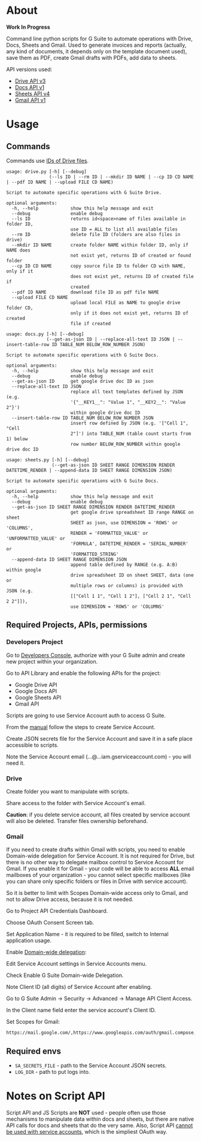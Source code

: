 # About
**Work In Progress**

Command line python scripts for G Suite to automate operations with Drive, Docs, Sheets and Gmail.
Used to generate invoices and reports (actually, any kind of documents, it depends only on the template document used), save them as PDF, create Gmail drafts with PDFs, add data to sheets.

API versions used:
  - [Drive API v3](https://developers.google.com/drive/api/v3/quickstart/python)
  - [Docs API v1](https://developers.google.com/docs/api/quickstart/python)
  - [Sheets API v4](https://developers.google.com/sheets/api/quickstart/python)
  - [Gmail API v1](https://developers.google.com/gmail/api/quickstart/python)

# Usage
## Commands
Commands use [IDs of Drive files](https://developers.google.com/drive/api/v3/about-files#file_ids).

```
usage: drive.py [-h] [--debug]
                (--ls ID | --rm ID | --mkdir ID NAME | --cp ID CD NAME | --pdf ID NAME | --upload FILE CD NAME)

Script to automate specific operations with G Suite Drive.

optional arguments:
  -h, --help            show this help message and exit
  --debug               enable debug
  --ls ID               returns id<space>name of files available in folder ID,
                        use ID = ALL to list all available files
  --rm ID               delete file ID (folders are also files in drive)
  --mkdir ID NAME       create folder NAME within folder ID, only if NAME does
                        not exist yet, returns ID of created or found folder
  --cp ID CD NAME       copy source file ID to folder CD with NAME, only if it
                        does not exist yet, returns ID of created file if
                        created
  --pdf ID NAME         download file ID as pdf file NAME
  --upload FILE CD NAME
                        upload local FILE as NAME to google drive folder CD,
                        only if it does not exist yet, returns ID of created
                        file if created
```
```
usage: docs.py [-h] [--debug]
               (--get-as-json ID | --replace-all-text ID JSON | --insert-table-row ID TABLE_NUM BELOW_ROW_NUMBER JSON)

Script to automate specific operations with G Suite Docs.

optional arguments:
  -h, --help            show this help message and exit
  --debug               enable debug
  --get-as-json ID      get google drive doc ID as json
  --replace-all-text ID JSON
                        replace all text templates defined by JSON (e.g.
                        '{"__KEY1__": "Value 1", "__KEY2__": "Value 2"}')
                        within google drive doc ID
  --insert-table-row ID TABLE_NUM BELOW_ROW_NUMBER JSON
                        insert row defined by JSON (e.g. '["Cell 1", "Cell
                        2"]') into TABLE_NUM (table count starts from 1) below
                        row number BELOW_ROW_NUMBER within google drive doc ID
```
```
usage: sheets.py [-h] [--debug]
                 (--get-as-json ID SHEET RANGE DIMENSION RENDER DATETIME_RENDER | --append-data ID SHEET RANGE DIMENSION JSON)

Script to automate specific operations with G Suite Docs.

optional arguments:
  -h, --help            show this help message and exit
  --debug               enable debug
  --get-as-json ID SHEET RANGE DIMENSION RENDER DATETIME_RENDER
                        get google drive spreadsheet ID range RANGE on sheet
                        SHEET as json, use DIMENSION = 'ROWS' or 'COLUMNS',
                        RENDER = 'FORMATTED_VALUE' or 'UNFORMATTED_VALUE' or
                        'FORMULA', DATETIME_RENDER = 'SERIAL_NUMBER' or
                        'FORMATTED_STRING'
  --append-data ID SHEET RANGE DIMENSION JSON
                        append table defined by RANGE (e.g. A:B) within google
                        drive spreadsheet ID on sheet SHEET, data (one or
                        multiple rows or columns) is provided with JSON (e.g.
                        [["Cell 1 1", "Cell 1 2"], ["Cell 2 1", "Cell 2 2"]]),
                        use DIMENSION = 'ROWS' or 'COLUMNS'
```

## Required Projects, APIs, permissions
### Developers Project
Go to [Developers Console](https://console.developers.google.com/), authorize with your G Suite admin and create new project within your organization.

Go to API Library and enable the following APIs for the project:
  - Google Drive API
  - Google Docs API
  - Google Sheets API
  - Gmail API

Scripts are going to use Service Account auth to access G Suite.

From the [manual](https://developers.google.com/api-client-library/python/auth/service-accounts) follow the steps to create Service Account.

Create JSON secrets file for the Service Account and save it in a safe place accessible to scripts.

Note the Service Account email (...@...iam.gserviceaccount.com) - you will need it.

### Drive
Create folder you want to manipulate with scripts.

Share access to the folder with Service Account's email.

**Caution**: if you delete service account, all files created by service account will also be deleted. Transfer files ownership beforehand.

### Gmail
If you need to create drafts within Gmail with scripts, you need to enable Domain-wide delegation for Service Account.
It is not required for Drive, but there is no other way to delegate mailbox control to Service Account for Gmail.
If you enable it for Gmail - your code will be able to access **ALL** email mailboxes of your organization - you cannot select specific mailboxes (like you can share only specific folders or files in Drive with service account).

So it is better to limit with Scopes Domain-wide access only to Gmail, and not to allow Drive access, because it is not needed.

Go to Project API Credentials Dashboard.

Choose OAuth Consent Screen tab.

Set Application Name - it is required to be filled, switch to Internal application usage.

Enable [Domain-wide delegation](https://developers.google.com/admin-sdk/directory/v1/guides/delegation):

Edit Service Account settings in Service Accounts menu.

Check Enable G Suite Domain-wide Delegation.

Note Client ID (all digits) of Service Account after enabling.

Go to G Suite Admin -> Security -> Advanced -> Manage API Client Access.

In the Client name field enter the service account's Client ID.

Set Scopes for Gmail:
```
https://mail.google.com/,https://www.googleapis.com/auth/gmail.compose,https://www.googleapis.com/auth/gmail.metadata,https://www.googleapis.com/auth/gmail.readonly,https://www.googleapis.com/auth/gmail.send
```
## Required envs
- `SA_SECRETS_FILE` - path to the Service Account JSON secrets.
- `LOG_DIR` - path to put logs into.

# Notes on Script API
Script API and JS Scripts are **NOT** used - people often use those mechanisms to manipulate data within docs and sheets, but there are native API calls for docs and sheets that do the very same.
Also, Script API [cannot be used with service accounts](https://issuetracker.google.com/issues/36763096), which is the simpliest OAuth way.
